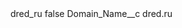 <?xml version="1.0" encoding="UTF-8"?>
<CustomMetadata xmlns="http://soap.sforce.com/2006/04/metadata" xmlns:xsi="http://www.w3.org/2001/XMLSchema-instance" xmlns:xsd="http://www.w3.org/2001/XMLSchema">
    <label>dred_ru</label>
    <protected>false</protected>
    <values>
        <field>Domain_Name__c</field>
        <value xsi:type="xsd:string">dred.ru</value>
    </values>
</CustomMetadata>
